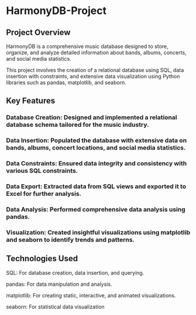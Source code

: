 # HarmonyDB-Project
## Project Overview
HarmonyDB is a comprehensive music database designed to store, organize, and analyze detailed information about bands, albums, concerts, and social media statistics.

This project involves the creation of a relational database using SQL, data insertion with constraints, and extensive data visualization using Python libraries such as pandas, matplotlib, and seaborn.

## Key Features
### Database Creation: Designed and implemented a relational database schema tailored for the music industry.

### Data Insertion: Populated the database with extensive data on bands, albums, concert locations, and social media statistics.

### Data Constraints: Ensured data integrity and consistency with various SQL constraints.

### Data Export: Extracted data from SQL views and exported it to Excel for further analysis.

### Data Analysis: Performed comprehensive data analysis using pandas.

### Visualization: Created insightful visualizations using matplotlib and seaborn to identify trends and patterns.

## Technologies Used
SQL: For database creation, data insertion, and querying.

pandas: For data manipulation and analysis.

matplotlib: For creating static, interactive, and animated visualizations.

seaborn: For statistical data visualization
